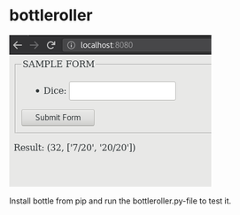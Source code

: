 # bottleroller

![alt text](https://raw.githubusercontent.com/metasikander/bottleroller/master/Screenshot.png "Screenshot")

Install bottle from pip and run the bottleroller.py-file to test it.
